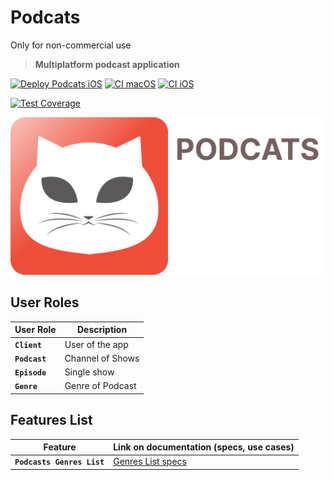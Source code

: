 # **Podcats**
Only for non-commercial use

> **Multiplatform podcast application**

[![Deploy Podcats iOS](https://github.com/alexnikol/Podcats/actions/workflows/Deploy.yml/badge.svg?branch=deploy%2Fdeploy_podcast_iphone_ios)](https://github.com/alexnikol/Podcats/actions/workflows/Deploy.yml) [![CI macOS](https://github.com/alexnikol/Podcats/actions/workflows/CI_macOS.yml/badge.svg)](https://github.com/alexnikol/Podcats/actions/workflows/CI_macOS.yml) [![CI iOS](https://github.com/alexnikol/Podcats/actions/workflows/CI_iOS.yml/badge.svg)](https://github.com/alexnikol/Podcats/actions/workflows/CI_iOS.yml)

[![Test Coverage](https://api.codeclimate.com/v1/badges/8162b7af4639d0871449/test_coverage)](https://codeclimate.com/github/alexnikol/Podcats/test_coverage)

![Large logo](Resources/large_icon.svg)

## **User Roles**
**User Role** | **Description**
------------- | -------------
**`Client`**  | User of the app
**`Podcast`**  | Channel of Shows
**`Episode`**  | Single show
**`Genre`**  | Genre of Podcast

## **Features List**
**Feature**                 | **Link on documentation (specs, use cases)**
--------------------------- | -----------------------------------------------
**`Podcasts Genres List`** | [Genres List specs](PodcastsComponents/PodcastsGenresList%20Feature/PodcastsGenresList/README.md)